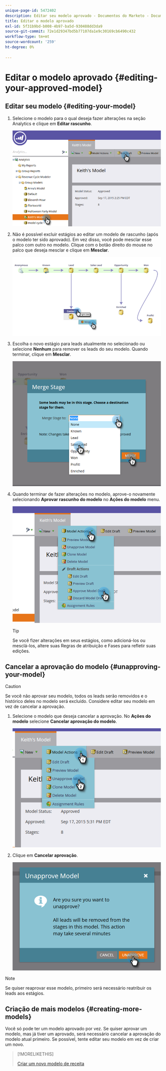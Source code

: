 ```yaml
---
unique-page-id: 5472402
description: Editar seu modelo aprovado - Documentos do Marketo - Documentação do produto
title: Editar o modelo aprovado
exl-id: 5f31b9bd-b008-4b97-ba5d-930488dd3da9
source-git-commit: 72e1d29347bd5b77107da1e9c30169cb6490c432
workflow-type: tm+mt
source-wordcount: '259'
ht-degree: 0%

---
```


# Editar o modelo aprovado {#editing-your-approved-model}

## Editar seu modelo {#editing-your-model}

1. Selecione o modelo para o qual deseja fazer alterações na seção Analytics e clique em **Editar rascunho**.

   ![](assets/one.png)

1. Não é possível excluir estágios ao editar um modelo de rascunho (após o modelo ter sido aprovado). Em vez disso, você pode mesclar esse palco com outro no modelo. Clique com o botão direito do mouse no palco que deseja mesclar e clique em **Mesclar**.

   ![](assets/two.png)

1. Escolha o novo estágio para leads atualmente no selecionado ou selecione **Nenhum** para remover os leads do seu modelo. Quando terminar, clique em **Mesclar**.

   ![](assets/three.png)

1. Quando terminar de fazer alterações no modelo, aprove-o novamente selecionando **Aprovar rascunho do modelo** no **Ações do modelo** menu.

   ![](assets/four.png)

   >[!TIP]
   >
   >Se você fizer alterações em seus estágios, como adicioná-los ou mesclá-los, altere suas Regras de atribuição e Fases para refletir suas edições.

## Cancelar a aprovação do modelo {#unapproving-your-model}

>[!CAUTION]
>
>Se você não aprovar seu modelo, todos os leads serão removidos e o histórico deles no modelo será excluído. Considere editar seu modelo em vez de cancelar a aprovação.

1. Selecione o modelo que deseja cancelar a aprovação. No **Ações do modelo** selecione **Cancelar aprovação do modelo**.

   ![](assets/five.png)

1. Clique em **Cancelar aprovação**.

   ![](assets/six.png)

>[!NOTE]
>
>Se quiser reaprovar esse modelo, primeiro será necessário reatribuir os leads aos estágios.

## Criação de mais modelos {#creating-more-models}

Você só pode ter um modelo aprovado por vez. Se quiser aprovar um modelo, mas já tiver um aprovado, será necessário cancelar a aprovação do modelo atual primeiro. Se possível, tente editar seu modelo em vez de criar um novo.

>[!MORELIKETHIS]
>
>[Criar um novo modelo de receita](/help/marketo/product-docs/reporting/revenue-cycle-analytics/revenue-cycle-models/create-a-new-revenue-model.md)
